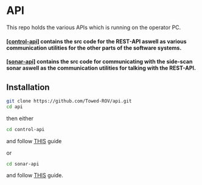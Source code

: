 # API
This repo holds the various APIs which is running on the operator PC.
#### [[control-api]](https://github.com/Towed-ROV/api/tree/main/control-api) contains the src code for the REST-API aswell as various communication utilities for the other parts of the software systems.
#### [[sonar-api]](https://github.com/Towed-ROV/api/tree/main/sonar-api) contains the src code for communicating with the side-scan sonar aswell as the communication utilities for talking with the REST-API.

## Installation

```bash
git clone https://github.com/Towed-ROV/api.git
cd api
```
then either
```bash
cd control-api
```
and follow [THIS](https://github.com/Towed-ROV/api/tree/main/control-api) guide   
   
or
```bash
cd sonar-api
```
and follow [THIS](https://github.com/Towed-ROV/api/tree/main/sonar-api) guide.



